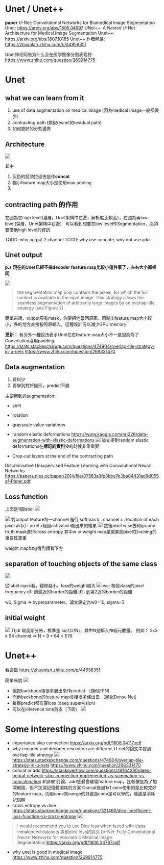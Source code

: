 # Unet / Unet++

**paper**
U-Net: Convolutional Networks for Biomedical
Image Segmentation
Unet: https://arxiv.org/abs/1505.04597
UNet++: A Nested U-Net Architecture
for Medical Image Segmentation
Unet++: https://arxiv.org/abs/1807.10165
Unet++ 作者解說: https://zhuanlan.zhihu.com/p/44958351

Unet神经网络为什么会在医学图像分割表现好
https://www.zhihu.com/question/269914775

# Unet
## what we can learn from it
1. use of data augmentation on medical image (因為medical image一般都很少）
2. contracting path (類似resnet的residual path)
3. 如何更好的分割邊界

## Architecture
![](https://i.imgur.com/00CUNYp.png)

其中
1. 灰色的箭頭拉過去是作**concat**
2. 縮小feature map大小是使用max pooling
3. 

## contracting path 的作用

左圖為在high level(淺層，Unet架構中左邊，解析度比較高），右圖為再low level(深層，Unet架構中右邊）
可以看到想要在low level作Segmentation，必須要借助high level的資訊

TODO: why output 2 channel
TODO: why use concate, why not use add

## Unet output
**p.s 現在的Unet已經不搞decoder feature map比較小這件事了，左右大小都相同**

![](https://i.imgur.com/xKz02BC.png)
> the segmentation map only
contains the pixels, for which the full context is available in the input image.
This strategy allows the seamless segmentation of arbitrarily large images by an
overlap-tile strategy (see Figure 2).

簡單來說，output只有mask，你要把他疊回原圖，因輸出feature map大小較小，多的地方直接按照原輸入，這種設計可以減少GPU memory

**更新：**
有另外一種說法表示Unet左右feature map大小不一是因為為了Convolution沒用padding
https://stats.stackexchange.com/questions/474904/overlap-tile-strategy-in-u-nets
https://www.zhihu.com/question/268331470



## Data augmentation
1. 資料少
2. 要學到對於變形，predict不變

主要用到的augmentation:
* shift
* rotation
* grayscale value variations
* random elastic deformations
https://www.kaggle.com/ori226/data-augmentation-with-elastic-deformations
![](https://i.imgur.com/VbU3CjK.png)
論文提到random elastic deformations在**標記的資料少**的時候非常重要

* Drop-out layers at the end of the contracting path


Discriminative Unsupervised Feature Learning with Convolutional Neural Networks
https://papers.nips.cc/paper/2014/file/07563a3fe3bbe7e3ba84431ad9d055af-Paper.pdf

## Loss function
上面是1個label
![](https://i.imgur.com/4L8Vt5l.png)

![](https://i.imgur.com/bm9ZNVT.png)
對output feature每一channel 進行 softmax
k : channel
x : location of each pixel
ak(x) : pixel x經過activation後出來的結果
![](https://i.imgur.com/yqSxmAa.png)
然後pixel wise去和ground truth mask進行cross entropy
其中w => weight map是讓某些pixel在training的重要性更重

weight map如何得到請看下方

## separation of touching objects of the same class
![](https://i.imgur.com/GnrBEhd.png)

從label mask看，縫隙越小，loss的weight越大
![](https://i.imgur.com/ou7eJcJ.png)
wc: 每個class的pixel frequency
d1: 到最近的border的距離
d2: 到第2近的border的距離

w0, Sigma => hyperparameter。論文設定為w0=10, sigma=5

## initial weight
![](https://i.imgur.com/w0BFUY6.png)
Tl;dr
取高斯分佈，標準差 sqrt(2/N)，其中N是輸入神經元數量。
例如：
3x3 x 64 channel => N = 9 * 64 = 576

# Unet++
看這篇 https://zhuanlan.zhihu.com/p/44958351

簡單來說
![](https://i.imgur.com/iTXHdb0.png)
* 他把backbone接很多層出來作predict （類似FPN)
* 而他backbone的feature map會接很多條出去 （類似Dense Net)
* 每層predict都有算loss (deep supervision)
* 可以在inference time剪支（下圖）
![](https://i.imgur.com/avboj2f.png)


# Some interesting questions
* importance skip connection
https://arxiv.org/pdf/1608.04117.pdf
* why encoder and decoder resolution are different
U-net的論文中提到 overlap-tile strategy
![](https://i.imgur.com/OALU2N2.png)
https://stats.stackexchange.com/questions/474904/overlap-tile-strategy-in-u-nets
https://www.zhihu.com/question/268331470
* concat or add
https://stackoverflow.com/questions/49164230/deep-neural-network-skip-connection-implemented-as-summation-vs-concatenation
和@安 討論，add感覺會破壞feature map，比較像是為了加深網路，但不加深記憶體消耗的方案
Concat後過1x1 conv使用的是比較完好的feature map，而用conv來merge的好處是conv是可以學的，壞處是消耗記憶體
* cross entropy vs dice
https://stats.stackexchange.com/questions/321460/dice-coefficient-loss-function-vs-cross-entropy
![](https://i.imgur.com/ftefjEi.png)

> I would recommend you to use Dice loss when faced with class imbalanced datasets
提到dice loss的論文
[V-Net: Fully Convolutional Neural Networks for
Volumetric Medical Image Segmentation]https://arxiv.org/pdf/1606.04797.pdf
* why unet is good in medical image
https://www.zhihu.com/question/269914775